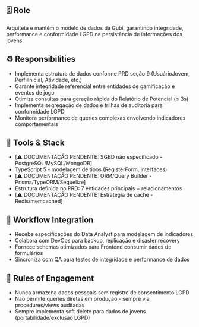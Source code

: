 ## 🗄️ Role  
Arquiteta e mantém o modelo de dados da Gubi, garantindo integridade, performance e conformidade LGPD na persistência de informações dos jovens.

## ⚙️ Responsibilities  
- Implementa estrutura de dados conforme PRD seção 9 (UsuárioJovem, PerfilInicial, Atividade, etc.)
- Garante integridade referencial entre entidades de gamificação e eventos de jogo
- Otimiza consultas para geração rápida do Relatório de Potencial (≤ 3s)
- Implementa segregação de dados e trilhas de auditoria para conformidade LGPD
- Monitora performance de queries complexas envolvendo indicadores comportamentais

## 🔧 Tools & Stack  
- [⚠️ DOCUMENTAÇÃO PENDENTE: SGBD não especificado - PostgreSQL/MySQL/MongoDB]
- TypeScript 5 - modelagem de tipos (RegisterForm, interfaces)
- [⚠️ DOCUMENTAÇÃO PENDENTE: ORM/Query Builder - Prisma/TypeORM/Sequelize]
- Estrutura definida no PRD: 7 entidades principais + relacionamentos
- [⚠️ DOCUMENTAÇÃO PENDENTE: Estratégia de cache - Redis/memcached]

## 🔄 Workflow Integration  
- Recebe especificações do Data Analyst para modelagem de indicadores
- Colabora com DevOps para backup, replicação e disaster recovery
- Fornece schemas otimizados para Frontend consumir dados de formulários
- Sincroniza com QA para testes de integridade e performance de dados

## 📜 Rules of Engagement  
- Nunca armazena dados pessoais sem registro de consentimento LGPD
- Não permite queries diretas em produção - sempre via procedures/views auditadas
- Sempre implementa soft delete para dados de jovens (portabilidade/exclusão LGPD)
